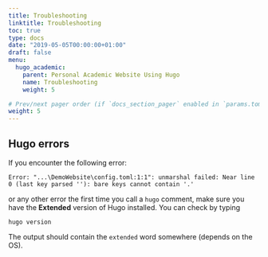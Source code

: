 ```yaml
---
title: Troubleshooting
linktitle: Troubleshooting
toc: true
type: docs
date: "2019-05-05T00:00:00+01:00"
draft: false
menu:
  hugo_academic:
    parent: Personal Academic Website Using Hugo
    name: Troubleshooting
    weight: 5

# Prev/next pager order (if `docs_section_pager` enabled in `params.toml`)
weight: 5
---
```


## Hugo errors

If you encounter the following error:
```shell
Error: "...\DemoWebsite\config.toml:1:1": unmarshal failed: Near line 0 (last key parsed ''): bare keys cannot contain '.'
```
or any other error the first time you call a `hugo` comment, make sure you have the **Extended** version of Hugo installed. You can check by typing
```shell
hugo version
```
The output should contain the `extended` word somewhere (depends on the OS). 
